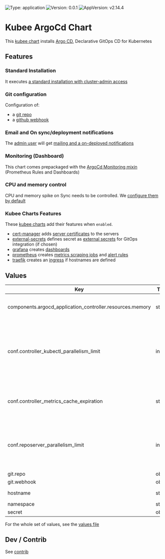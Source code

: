 

[//]: # (README.md generated by gotmpl. DO NOT EDIT.)

![Type: application](https://img.shields.io/badge/Type-application-informational?style=flat-square) ![Version: 0.0.1](https://img.shields.io/badge/Version-0.0.1-informational?style=flat-square) ![AppVersion: v2.14.4](https://img.shields.io/badge/AppVersion-v2.14.4-informational?style=flat-square)

# Kubee ArgoCd Chart

This [kubee chart](../../docs/site/kubee-helmet-chart.md) installs [Argo CD](https://argo-cd.readthedocs.io/), Declarative GitOps CD for Kubernetes

## Features

### Standard Installation
It executes [a standard installation with cluster-admin access](https://argo-cd.readthedocs.io/en/stable/operator-manual/installation/#non-high-availability)

### Git configuration

Configuration of:
  * a [git repo](https://argo-cd.readthedocs.io/en/stable/operator-manual/argocd-repositories-yaml/)
  * a [github webhook](https://argo-cd.readthedocs.io/en/latest/operator-manual/webhook/)

### Email and On sync/deployment notifications

The [admin user](../../docs/site/admin-user.md) will get [mailing and a on-deployed notifications](https://argo-cd.readthedocs.io/en/stable/operator-manual/notifications)

### Monitoring (Dashboard)

This chart comes prepackaged with the [ArgoCd Monitoring mixin](https://monitoring.mixins.dev/argo-cd-2/) (Prometheus Rules and Dashboards)
 
### CPU and memory control
CPU and memory spike on Sync needs to be controlled. We [configure them by default](docs/argocd-cpu-memory-spikes.md)

### Kubee Charts Features

  These [kubee charts](../../docs/site/kubee-helmet-chart.md) add their features when `enabled`.

* [cert-manager](../cert-manager/README.md) adds [server certificates](https://cert-manager.io/docs/usage/certificate/) to the servers
* [external-secrets](../external-secrets/README.md) defines secret as [external secrets](https://external-secrets.io/latest/introduction/getting-started/#create-your-first-externalsecret) for GitOps integration (if chosen)
* [grafana](../grafana/README.md) creates [dashboards](https://grafana.com/grafana/dashboards/)
* [prometheus](../prometheus/README.md) creates [metrics scraping jobs](https://prometheus.io/docs/concepts/jobs_instances/) and [alert rules](https://prometheus.io/docs/prometheus/latest/configuration/alerting_rules/)
* [traefik](../traefik/README.md) creates an [ingress](https://kubernetes.io/docs/concepts/services-networking/ingress/) if hostnames are defined

## Values

| Key | Type | Default | Description |
|-----|------|---------|-------------|
| components.argocd_application_controller.resources.memory | string | `"400Mi"` | Controller Memory. The controller may go out of hand with memory Works at 238 and peak at 370 |
| conf.controller_kubectl_parallelism_limit | int | `1` | Control the `--kubectl-parallelism-limit` parameters of [argocd-application-controller](https://argo-cd.readthedocs.io/en/stable/operator-manual/server-commands/argocd-application-controller/) Number of allowed concurrent kubectl fork/execs. Any value less the 1 means no limit. (default 20) We change the default to [avoid CPU spike](https://github.com/argoproj/argo-cd/discussions/6964#discussioncomment-1164100) |
| conf.controller_metrics_cache_expiration | string | `"24h0m0s"` | Control the `--metrics-cache-expiration duration` parameter (disabled  by default. e.g. 24h0m0s) of [argocd-application-controller](https://argo-cd.readthedocs.io/en/stable/operator-manual/server-commands/argocd-application-controller/) As recommended [here](https://argo-cd.readthedocs.io/en/stable/operator-manual/metrics/#application-controller-metrics) |
| conf.reposerver_parallelism_limit | int | `1` | Control the `reposerver.parallelism.limit` parameter [argocd-repo-server](https://argo-cd.readthedocs.io/en/stable/operator-manual/server-commands/argocd-repo-server/) Limit on number of concurrent manifests generate requests (manifest tool invocations) We change the default to avoid [CPU spike](https://github.com/argoproj/argo-cd/discussions/6964#discussioncomment-1164100) |
| git.repo | object | `{"password":"","url":"","username":""}` | [Git Repo](https://argo-cd.readthedocs.io/en/stable/operator-manual/argocd-repositories-yaml/) |
| git.webhook | object | `{"password":"","secret":"","service":"github","username":"","uuid":""}` | [WebHook auth](https://argo-cd.readthedocs.io/en/latest/operator-manual/webhook/) |
| hostname | string | `""` | The argocd hostname (if not empty, an ingress is created) |
| namespace | string | `"argocd"` | Namespace |
| secret | object | `{"kind":"Secret"}` | Kind of secret generated |

For the whole set of values, see the [values file](values.yaml)

## Dev / Contrib

See [contrib](contrib.md)